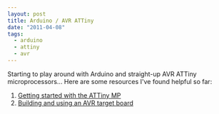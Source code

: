```yaml
---
layout: post
title: Arduino / AVR ATTiny
date: "2011-04-08"
tags:
  - arduino
  - attiny
  - avr
---
```


Starting to play around with Arduino and straight-up AVR ATTiny microprocessors... Here are some resources I've found helpful so far:

<ol>
	<li><a href='http://metku.net/index.html?path=articles/microcontroller-part-1/index_eng'>Getting started with the ATTiny MP</a></li>
<li><a href='http://www.evilmadscientist.com/article.php/avrtargetboards'>Building and using an AVR target board</a></li>
</ol>

